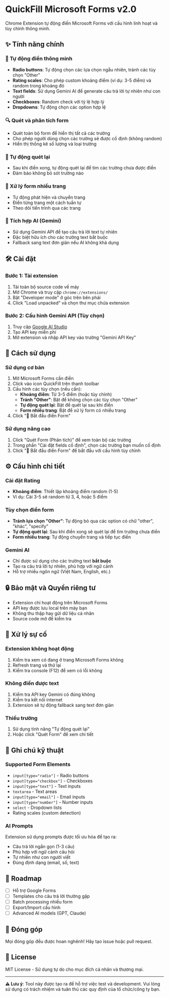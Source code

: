 # QuickFill Microsoft Forms v2.0

Chrome Extension tự động điền Microsoft Forms với cấu hình linh hoạt và tùy chỉnh thông minh.

## ✨ Tính năng chính

### 🎯 Tự động điền thông minh
- **Radio buttons**: Tự động chọn các lựa chọn ngẫu nhiên, tránh các tùy chọn "Other"
- **Rating scales**: Cho phép custom khoảng điểm (ví dụ: 3-5 điểm) và random trong khoảng đó
- **Text fields**: Sử dụng Gemini AI để generate câu trả lời tự nhiên như con người
- **Checkboxes**: Random check với tỷ lệ hợp lý
- **Dropdowns**: Tự động chọn các option hợp lệ

### 🔍 Quét và phân tích form
- Quét toàn bộ form để hiển thị tất cả các trường
- Cho phép người dùng chọn các trường sẽ được cố định (không random)
- Hiển thị thống kê số lượng và loại trường

### 🔄 Tự động quét lại
- Sau khi điền xong, tự động quét lại để tìm các trường chưa được điền
- Đảm bảo không bỏ sót trường nào

### 📄 Xử lý form nhiều trang
- Tự động phát hiện và chuyển trang
- Điền từng trang một cách tuần tự
- Theo dõi tiến trình qua các trang

### 🤖 Tích hợp AI (Gemini)
- Sử dụng Gemini API để tạo câu trả lời text tự nhiên
- Đặc biệt hữu ích cho các trường text bắt buộc
- Fallback sang text đơn giản nếu AI không khả dụng

## 🛠️ Cài đặt

### Bước 1: Tải extension
1. Tải toàn bộ source code về máy
2. Mở Chrome và truy cập `chrome://extensions/`
3. Bật "Developer mode" ở góc trên bên phải
4. Click "Load unpacked" và chọn thư mục chứa extension

### Bước 2: Cấu hình Gemini API (Tùy chọn)
1. Truy cập [Google AI Studio](https://makersuite.google.com/app/apikey)
2. Tạo API key miễn phí
3. Mở extension và nhập API key vào trường "Gemini API Key"

## 📖 Cách sử dụng

### Sử dụng cơ bản
1. Mở Microsoft Forms cần điền
2. Click vào icon QuickFill trên thanh toolbar
3. Cấu hình các tùy chọn (nếu cần):
   - **Khoảng điểm**: Từ 3-5 điểm (hoặc tùy chỉnh)
   - **Tránh "Other"**: Bật để không chọn các tùy chọn "Other"
   - **Tự động quét lại**: Bật để quét lại sau khi điền
   - **Form nhiều trang**: Bật để xử lý form có nhiều trang
4. Click "🎯 Bắt đầu điền Form"

### Sử dụng nâng cao
1. Click "Quét Form (Phân tích)" để xem toàn bộ các trường
2. Trong phần "Cài đặt fields cố định", chọn các trường bạn muốn cố định
3. Click "🎯 Bắt đầu điền Form" để bắt đầu với cấu hình tùy chỉnh

## ⚙️ Cấu hình chi tiết

### Cài đặt Rating
- **Khoảng điểm**: Thiết lập khoảng điểm random (1-5)
- Ví dụ: Cài 3-5 sẽ random từ 3, 4, hoặc 5 điểm

### Tùy chọn điền form
- **Tránh lựa chọn "Other"**: Tự động bỏ qua các option có chữ "other", "khác", "specify"
- **Tự động quét lại**: Sau khi điền xong sẽ quét lại để tìm trường chưa điền
- **Form nhiều trang**: Tự động chuyển trang và tiếp tục điền

### Gemini AI
- Chỉ được sử dụng cho các trường text **bắt buộc**
- Tạo ra câu trả lời tự nhiên, phù hợp với ngữ cảnh
- Hỗ trợ nhiều ngôn ngữ (Việt Nam, English, etc.)

## 🔒 Bảo mật và Quyền riêng tư

- Extension chỉ hoạt động trên Microsoft Forms
- API key được lưu local trên máy bạn
- Không thu thập hay gửi dữ liệu cá nhân
- Source code mở để kiểm tra

## 🐛 Xử lý sự cố

### Extension không hoạt động
1. Kiểm tra xem có đang ở trang Microsoft Forms không
2. Refresh trang và thử lại
3. Kiểm tra console (F12) để xem có lỗi không

### Không điền được text
1. Kiểm tra API key Gemini có đúng không
2. Kiểm tra kết nối internet
3. Extension sẽ tự động fallback sang text đơn giản

### Thiếu trường
1. Sử dụng tính năng "Tự động quét lại"
2. Hoặc click "Quét Form" để xem chi tiết

## 📝 Ghi chú kỹ thuật

### Supported Form Elements
- `input[type="radio"]` - Radio buttons
- `input[type="checkbox"]` - Checkboxes  
- `input[type="text"]` - Text inputs
- `textarea` - Text areas
- `input[type="email"]` - Email inputs
- `input[type="number"]` - Number inputs
- `select` - Dropdown lists
- Rating scales (custom detection)

### AI Prompts
Extension sử dụng prompts được tối ưu hóa để tạo ra:
- Câu trả lời ngắn gọn (1-3 câu)
- Phù hợp với ngữ cảnh câu hỏi
- Tự nhiên như con người viết
- Đúng định dạng (email, số, text)

## 🚀 Roadmap

- [ ] Hỗ trợ Google Forms
- [ ] Templates cho câu trả lời thường gặp
- [ ] Batch processing nhiều form
- [ ] Export/Import cấu hình
- [ ] Advanced AI models (GPT, Claude)

## 🤝 Đóng góp

Mọi đóng góp đều được hoan nghênh! Hãy tạo issue hoặc pull request.

## 📄 License

MIT License - Sử dụng tự do cho mục đích cá nhân và thương mại.

---

**⚠️ Lưu ý**: Tool này được tạo ra để hỗ trợ việc test và development. Vui lòng sử dụng có trách nhiệm và tuân thủ các quy định của tổ chức/công ty bạn.